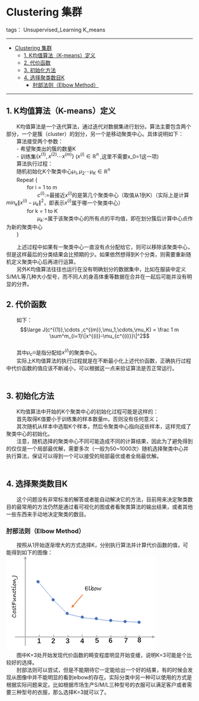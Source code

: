 # Clustering 集群

tags： Unsupervised_Learning K_means

---
<!-- TOC -->

- [Clustering 集群](#clustering-集群)
    - [1. K均值算法（K-means）定义](#1-k均值算法k-means定义)
    - [2. 代价函数](#2-代价函数)
    - [3. 初始化方法](#3-初始化方法)
    - [4. 选择聚类数目K](#4-选择聚类数目k)
        - [肘部法则（Elbow Method）](#肘部法则elbow-method)

<!-- /TOC -->

---
## 1. K均值算法（K-means）定义  
　　K均值算法是一个迭代算法，通过迭代对数据集进行划分。算法主要包含两个部分，一个是簇（cluster）的划分，另一个是移动聚类中心。具体说明如下：  
　　算法接受两个参数：  
　　- 希望聚类出的簇的数量K  
　　- 训练集$\{x^{(1)},x^{(2)}\cdots x^{(m)}\}$    ($x^{(i)}\in\mathbb{R}^n$ ,这里不需要x_0=1这一项)  
　　算法执行过程：  
　　随机初始化K个聚类中心$\mu_1,\mu_2\cdots \mu_K \in \mathbb{R}^n$  
　　Repeat {  
　　　　for i = 1 to m  
　　　　　　$c^{(i)}$:=最接近$x^{(i)}$的是第几个聚类中心（取值从1到K）（实际上是计算$min_k\|x^{(i)}-\mu_k\|^2$，即表示$x^{(i)}$属于哪一个聚类中心）  
　　　　for k = 1 to K  
　　　　　　$\mu_k$:=属于该聚类中心的所有点的平均值，即在划分簇后计算中心点作为新的聚类中心  
　　}  
  
　　上述过程中如果有一聚类中心一直没有点分配给它，则可以移除该聚类中心，但是这样最后的分类结果会比预期的少。如果依然想得到K个分类，则需要重新随机定义聚类中心后再进行运算。  
　　另外K均值算法往往也运行在没有明确划分的数据集中，比如在服装中定义S/M/L等几种大小型号，而不同人的身高体重等数据在合并在一起后可能并没有明显的分界。  

## 2. 代价函数  
　　如下：  
$$\large J(c^{(1)},\cdots ,c^{(m)},\mu_1,\cdots,\mu_K) = \frac 1 m \sum^m_{i=1}\|x^{(i)}-\mu_{c^{(i)}}\|^2$$  
　　其中$\mu_{c^{(i)}}$是指分配给$x^{(i)}$的聚类中心。  
　　实际上K均值算法的执行过程就是在不断最小化上述代价函数，正确执行过程中代价函数的值应该不断减小，可以根据这一点来验证算法是否正常运行。  
　　
## 3. 初始化方法  
　　K均值算法中开始的K个聚类中心的初始化过程可能是这样的：  
　　首先取得K值要小于训练集的样本数量m，否则没有任何意义；  
　　其次随机从样本中选取K个样本，然后令聚类中心指向这些样本，这样完成了聚类中心的初始化。  
　　注意，随机选择的聚类中心不同可能造成不同的计算结果，因此为了避免得到的仅仅是一个局部最优解，需要多次（一般为50~1000次）随机选择聚类中心并执行算法，保证可以得到一个可以接受的局部最优或者全局最优解。  
　　  
## 4. 选择聚类数目K  
　　这个问题没有非常标准的解答或者能自动解决它的方法，目前用来决定聚类数目的最常用的方法仍然是通过看可视化的图或者看聚类算法的输出结果，或者其他一些东西来手动地决定聚类的数目。  
### 肘部法则（Elbow Method）  
　　按照从1开始逐渐增大的方式选择K，分别执行算法并计算代价函数的值，可能得到如下的图像：  
![elbow_method](../img/elbow_method.png)  
　　图中K=3处开始发现代价函数的畸变程度明显开始变缓，说明K=3可能是个比较好的选择。  
　　肘部法则可以尝试，但是不能期待它一定能给出一个好的结果，有的时候会发现从图像中并不能明显的看到elbow的存在。实际分类中另一种可以使用的方式是根据实际问题来定。比如根据市场生产S/M/L三种型号的衣服可以满足客户或者需要三种型号的衣服，那么选择K=3就可以了。  
